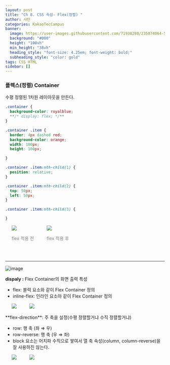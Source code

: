 ```yaml
---
layout: post
title: "Ch 8. CSS 속성- Flex(정렬) "
author: 사탄
categories: KakaoTecCampus
banner:
  image: https://user-images.githubusercontent.com/71930280/235874064-5299e96b-fde2-4913-aac8-21ea6a48d714.png
  background: "#000"
  height: "100vh"
  min_height: "38vh"
  heading_style: "font-size: 4.25em; font-weight: bold;"
  subheading_style: "color: gold"
tags: CSS HTML
sidebar: []
---
```


<style>
  .imageRow {
    display:flex;
  }
  .captionedImg {
    display: grid;
    align-content: flex-end;
    margin: 0 20px;
    text-align:center;
    color:gray;
  }
</style>

### 플렉스(정렬) Container

수평 정렬된 1차원 레이아웃을 만든다.

```css
.container {
  background-color: royalblue;
  **/* display: flex; */**
}

.container .item {
  border: 4px dashed red;
  background-color: orange;
  width: 100px;
  height: 100px;

}

.container .item:nth-child(1) {
  position: relative;
}

.container .item:nth-child(2) {
  top: 50px;
  left: 50px;
}

.container .item:nth-child(3) {

}
```

<div class="imageRow">
  <div class="captionedImg">
    <img src="https://user-images.githubusercontent.com/71930280/235874437-21606666-24f2-42e9-9913-73c855561928.png">
    <p>flex 적용 전</p>
  </div>
  <div class="captionedImg">
    <img src="https://user-images.githubusercontent.com/71930280/235874480-a04be7ea-4159-4145-b2e9-e2a6d84f1b98.png">
    <p>flex 적용 후</p>
  </div>
</div>
<br/><br/>

---

![image](https://user-images.githubusercontent.com/71930280/235874520-51c027cd-ec3f-4565-95f8-6edb41b6d53f.png)

**dispaly :** Flex Container의 화면 출력 특성

- flex: 블럭 요소와 같이 Flex Container 정의
- inline-flex: 인라인 요소아 같이 Flex Container 정의
  <br/>

<div class="imageRow">
  <div class="captionedImg">
    <img src="https://user-images.githubusercontent.com/71930280/235874550-4273113a-da19-4302-9c12-fcae799c0f3d.png">
  </div>
  <div class="captionedImg">
    <img src="https://user-images.githubusercontent.com/71930280/235874585-1a57e68e-a3c4-4d73-8b39-0c10c37169d1.png">
  </div>
</div>
<br/>
**flex-direction**: 주 축을 설정(수평 정렬할거냐 수직 정렬할거냐)

- row: 행 축 (좌 ⇒ 우)
- row-reverse: 행 축 (우 ⇒ 좌)
- block 요소는 어치파 수직으로 쌓여서 열 축 속성(column, column-reverse)을 잘 사용하진 않는다.

<div class="imageRow">
  <div class="captionedImg">
    <img src="https://user-images.githubusercontent.com/71930280/235874660-3321731e-64ba-4ac0-b6d1-7f3dcf336b49.png">
  </div>
  <div class="captionedImg">
    <img src="https://user-images.githubusercontent.com/71930280/235874723-dd4f66a5-7811-4e0b-bc51-c8e103ae0bb8.png">
  </div>
</div>
